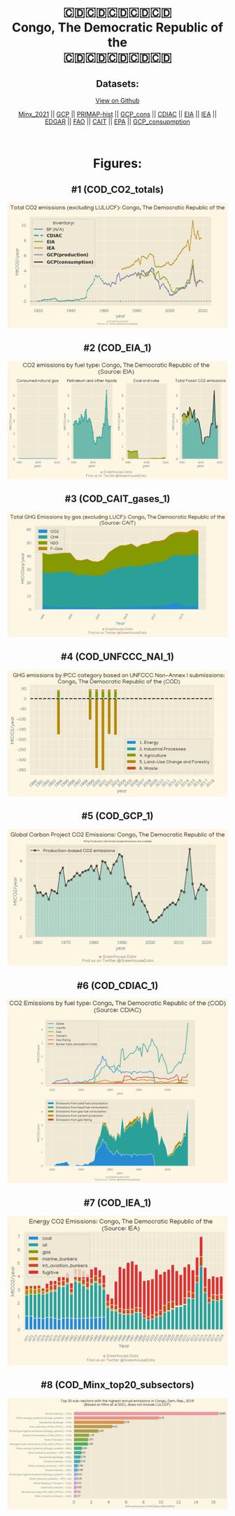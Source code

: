 
<center>
<h1 align="center">
🇨🇩🇨🇩🇨🇩🇨🇩🇨🇩
<br>
Congo, The Democratic Republic of the
<br>
🇨🇩🇨🇩🇨🇩🇨🇩🇨🇩
</h1>
<h2>Datasets:</h2>
<p><a href="https://github.com/dquintani/Greenhouse-Data/tree/master/country_data/COD_Congo, The Democratic Republic of the/data">View on Github</a>
<br></p><p><a href="data/COD_Minx_2021.csv">Minx_2021</a> || <a href="data/COD_GCP.csv">GCP</a> || <a href="data/COD_PRIMAP-hist.csv">PRIMAP-hist</a> || <a href="data/COD_GCP_cons.csv">GCP_cons</a> || <a href="data/COD_CDIAC.csv">CDIAC</a> || <a href="data/COD_EIA.csv">EIA</a> || <a href="data/COD_IEA.csv">IEA</a> || <a href="data/COD_EDGAR.csv">EDGAR</a> || <a href="data/COD_FAO.csv">FAO</a> || <a href="data/COD_CAIT.csv">CAIT</a> || <a href="data/COD_EPA.csv">EPA</a> || <a href="data/COD_GCP_consupmption.csv">GCP_consupmption</a></p><p><br></p>
<h1>Figures:</h1><h2>#1 (COD_CO2_totals)</h2>
<p><img alt="" src="figures/COD_CO2_totals.png" /></p><h2>#2 (COD_EIA_1)</h2>
<p><img alt="" src="figures/COD_EIA_1.png" /></p><h2>#3 (COD_CAIT_gases_1)</h2>
<p><img alt="" src="figures/COD_CAIT_gases_1.png" /></p><h2>#4 (COD_UNFCCC_NAI_1)</h2>
<p><img alt="" src="figures/COD_UNFCCC_NAI_1.png" /></p><h2>#5 (COD_GCP_1)</h2>
<p><img alt="" src="figures/COD_GCP_1.png" /></p><h2>#6 (COD_CDIAC_1)</h2>
<p><img alt="" src="figures/COD_CDIAC_1.png" /></p><h2>#7 (COD_IEA_1)</h2>
<p><img alt="" src="figures/COD_IEA_1.png" /></p><h2>#8 (COD_Minx_top20_subsectors)</h2>
<p><img alt="" src="figures/COD_Minx_top20_subsectors.png" /></p>